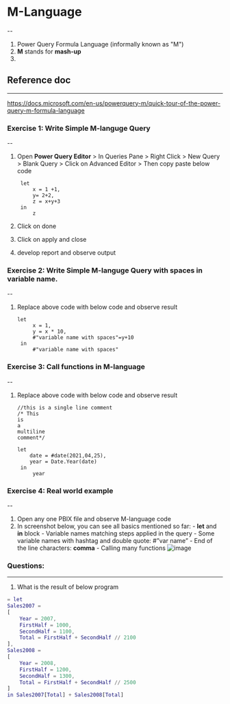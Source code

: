 # M-Language
--
1. Power Query Formula Language (informally known as "M")
2. **M** stands for **mash-up**
3. 
## Reference doc 
---
https://docs.microsoft.com/en-us/powerquery-m/quick-tour-of-the-power-query-m-formula-language

### Exercise 1: Write Simple M-languge Query
--
1. Open **Power Query Editor** > In Queries Pane > Right Click > New Query > Blank Query > Click on Advanced Editor > Then copy paste below code

        let
            x = 1 +1,
            y= 2+2,
            z = x+y+3
        in
            z
1. Click on done
2. Click on apply and close
3. develop report and observe output
### Exercise 2: Write Simple M-languge Query with spaces in variable name.
--
1. Replace above code with below code and observe result

       let
            x = 1,
            y = x * 10,
            #"variable name with spaces"=y+10
        in
            #"variable name with spaces"
            
 ### Exercise 3: Call functions in M-language
--
1. Replace above code with below code and observe result

       //this is a single line comment
       /* This
       is 
       a
       multiline
       comment*/
       
       let
           date = #date(2021,04,25),
           year = Date.Year(date)
        in
            year
### Exercise 4: Real world example
--
1. Open any one PBIX file and observe M-language code
2. In screenshot below, you can see all basics mentioned so far:
        - **let** and **in** block
        - Variable names matching steps applied in the query
        - Some variable names with hashtag and double quote: #”var name”
        - End of the line characters: **comma**
        - Calling many functions
        ![image](https://user-images.githubusercontent.com/20516321/116349500-c77f9300-a80d-11eb-9559-0d88ac8890b5.png)

### Questions:
---
1. What is the result of below program

```M
= let 
Sales2007 =  
[  
    Year = 2007,  
    FirstHalf = 1000,  
    SecondHalf = 1100, 
    Total = FirstHalf + SecondHalf // 2100 
], 
Sales2008 =  
[  
    Year = 2008,  
    FirstHalf = 1200,  
    SecondHalf = 1300, 
    Total = FirstHalf + SecondHalf // 2500 
] 
in Sales2007[Total] + Sales2008[Total]

```
       
